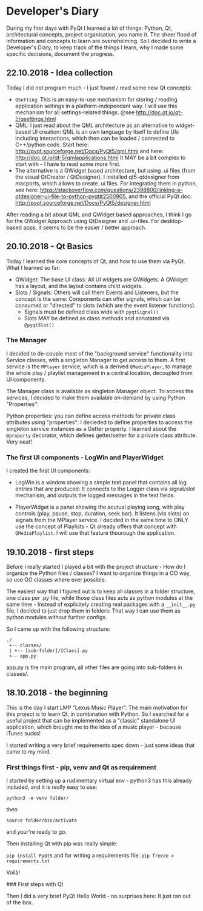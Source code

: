 Developer's Diary
====================

During my first days with PyQt I learned a lot of things: Python, Qt, architectural concepts, project organisation, you name it.
The sheer flood of information and concepts to learn are overwhelming.
So I decided to write a Developer's Diary, to keep track of the things I learn, why I made some specific decisions,
document the progress.

22.10.2018 - Idea collection
-----------------------------

Today I did not program much - I just found / read some new Qt concepts:

* `QSetting`: This is an easy-to-use mechanism for storing / reading application settings in a platform-independant way.
  I will use this mechanism for all settings-related things.
  @see http://doc.qt.io/qt-5/qsettings.html
* QML: I just read about the QML architecture as an alternative to widget-based UI creation: QML is an own language
  by itself to define UIs including interactions, which then can be loaded / connected to C++/python code.
  Start here: http://pyqt.sourceforge.net/Docs/PyQt5/qml.html and here: http://doc.qt.io/qt-5/qmlapplications.html
  It MAY be a bit complex to start with - I have to read some more first.
* The alternative is a QWidget based architecture, but using .ui files (from the visual QtCreator / QtDesigner).
  I installed qt5-qtdesigner from macports, which allows to create .ui files. For integrating them in python,
  see here: https://stackoverflow.com/questions/2398800/linking-a-qtdesigner-ui-file-to-python-pyqt#2500905, and
  the official PyQt doc: http://pyqt.sourceforge.net/Docs/PyQt5/designer.html

After reading a bit about QML and QWidget based approaches, I think I go for the QWidget Approach using QtDesigner and .ui-files.
For desktop-based apps, it seems to be the easier / better approach.


20.10.2018 - Qt Basics
-------------------------

Today I learned the core concepts of Qt, and how to use them via PyQt. What I learned so far:

* QWidget: The base UI class: All UI widgets are QWidgets. A QWidget has a layout, and the layout contains
  child widgets.
* Slots / Signals: Others will call them Events and Listeners, but the concept is the same: Components can offer
  signals, which can be consumed or "directed" to slots (which are the event listener functions).
  * Signals must be defined class wide with `pyqtSignal()`
  * Slots MAY be defined as class methods and annotated via `@pyqtSlot()`

### The Manager

I decided to de-couple most of the "background service" functionality into Service classes, with a singleton Manager to
get access to them.
A first service is the `MPlayer` service, which is a derived `QMediaPlayer`, to manage the whole play / playlist management in a
central location, decoupled from UI components.

The Manager class is available as singleton Manager object. To access the services, I decided to make them available on-demand
by using Python "Properties":

Python properties: you can define access methods for private class attributes using "properties":
I decieded to define properties to access the singleton service instances as a Getter property. I learned about the
`@property` decorator, which defines getter/setter for a private class attribute. Very neat!

### The first UI components - LogWin and PlayerWidget

I created the first UI components:

* LogWin is a window showing a simple text panel that contains all log entries that are produced: It connects to the Logger class
  via signal/slot mechanism, and outputs the logged messages in the text fields.

* PlayerWidget is a panel showing the acutual playing song, with play controls (play, pause, stop, duration, seek bar).
  It listens (via slots) on signals from the MPlayer service.
  I decided in the same time to ONLY use the concept of Playlists - Qt already offers that concept with `QMediaPlaylist`.
  I will use that feature thourough the application.


19.10.2018 - first steps
--------------------------

Before I really started I played a bit with the project structure - How do I organize the Python files / classes?
I want to organize things in a OO way, so use OO classes where ever possible.

The easiest way that I figured out is to keep all classes in a folder structure, one class per .py file, while those class files acts as
python modules at the same time - Instead of explicitely creating real packages with a `__init__.py` file, I decided to just
drop them in folders: That way I can use them as python modules without further configs.

So I came up with the following structure:

```
./
 +-- classes/
 | +-- [sub-folder]/[Class].py
 +-- app.py
```

app.py is the main program, all other files are going into sub-folders in classes/.


18.10.2018 - the beginning
----------------------------

This is the day I start LMP "Lexus Music Player". The main motivation for this project is to learn Qt, in combination with
Python. So I searched for a useful project that can be implemented as a "classic" standalone UI application, which
brought me to the idea of a music player - because iTunes sucks!

I started writing a very brief requirements spec down - just some ideas that came to my mind.

### First things first - pip, venv and Qt as requirement

I started by setting up a rudimentary virtual env - python3 has this already included, and it is really easy to use:

`python3 -m venv folder/`

then

`source folder/bin/activate`

and your're ready to go.

Then installing Qt with pip was really simple:

`pip install PyQt5`
and for writing a requirements file:
`pip freeze > requirements.txt`

Voilà!

### First steps with Qt

Then I did a very brief PyQt Hello World - no surprises here: It just ran out of the box.


